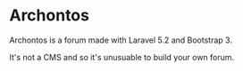 # Archontos
Archontos is a forum made with Laravel 5.2 and Bootstrap 3.

It's not a CMS and so it's unusuable to build your own forum.
